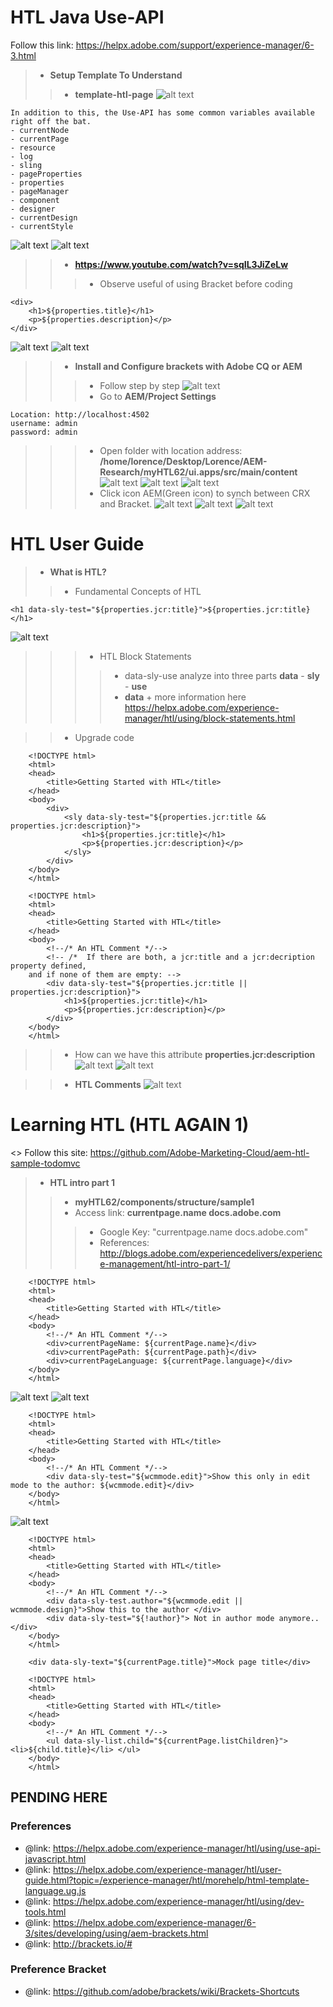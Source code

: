 # HTL Java Use-API
Follow this link: https://helpx.adobe.com/support/experience-manager/6-3.html
> - **Setup Template To Understand**
>> - **template-htl-page**
![alt text](https://github.com/vuongluisvippro/AEM-Research/blob/htl_java_use_api/cq1.png)

    In addition to this, the Use-API has some common variables available right off the bat.
    - currentNode
    - currentPage
    - resource
    - log
    - sling
    - pageProperties
    - properties
    - pageManager
    - component
    - designer
    - currentDesign
    - currentStyle

![alt text](https://github.com/vuongluisvippro/AEM-Research/blob/htl_java_use_api/cq2.png)
![alt text](https://github.com/vuongluisvippro/AEM-Research/blob/htl_java_use_api/cq3.png)
        
>> - **https://www.youtube.com/watch?v=sqIL3JiZeLw**
>>> - Observe useful of using Bracket before coding

    <div>
        <h1>${properties.title}</h1>
        <p>${properties.description}</p>
    </div>
![alt text](https://github.com/vuongluisvippro/AEM-Research/blob/htl_java_use_api/cq4.png)
![alt text](https://github.com/vuongluisvippro/AEM-Research/blob/htl_java_use_api/cq5.png)

>> - **Install and Configure brackets with Adobe CQ or AEM**
>>> - Follow step by step
![alt text](https://github.com/vuongluisvippro/AEM-Research/blob/htl_java_use_api/cq6.png)
>>> - Go to **AEM/Project Settings**

    Location: http://localhost:4502
    username: admin
    password: admin
    
>>> - Open folder with location address: **/home/lorence/Desktop/Lorence/AEM-Research/myHTL62/ui.apps/src/main/content**
![alt text](https://github.com/vuongluisvippro/AEM-Research/blob/htl_java_use_api/cq7.png)
![alt text](https://github.com/vuongluisvippro/AEM-Research/blob/htl_java_use_api/cq8.png)
![alt text](https://github.com/vuongluisvippro/AEM-Research/blob/htl_java_use_api/cq9.png)
>>> - Click icon AEM(Green icon) to synch between CRX and Bracket.
![alt text](https://github.com/vuongluisvippro/AEM-Research/blob/htl_java_use_api/cq10.png)
![alt text](https://github.com/vuongluisvippro/AEM-Research/blob/htl_java_use_api/cq11.png)
![alt text](https://github.com/vuongluisvippro/AEM-Research/blob/htl_java_use_api/cq12.png)

# HTL User Guide
> - **What is HTL?**
>> - Fundamental Concepts of HTL

    <h1 data-sly-test="${properties.jcr:title}">${properties.jcr:title}</h1>
    
![alt text](https://github.com/vuongluisvippro/AEM-Research/blob/htl_java_use_api/cq13.png)

>>> - HTL Block Statements
>>>> - data-sly-use analyze into three parts **data** - **sly** - **use**
>>>> - **data** + more information here https://helpx.adobe.com/experience-manager/htl/using/block-statements.html

>> - Upgrade code

        <!DOCTYPE html>
        <html>
        <head>
            <title>Getting Started with HTL</title>
        </head>
        <body>
            <div>
                <sly data-sly-test="${properties.jcr:title && properties.jcr:description}">
                    <h1>${properties.jcr:title}</h1>
                    <p>${properties.jcr:description}</p>
                </sly>
            </div>
        </body>
        </html>

        <!DOCTYPE html>
        <html>
        <head>
            <title>Getting Started with HTL</title>
        </head>
        <body>
            <!--/* An HTL Comment */-->
            <!-- /*  If there are both, a jcr:title and a jcr:decription property defined, 
        and if none of them are empty: -->
            <div data-sly-test="${properties.jcr:title || properties.jcr:description}">
                <h1>${properties.jcr:title}</h1>
                <p>${properties.jcr:description}</p>
            </div>
        </body>
        </html>
        
>> - How can we have this attribute **properties.jcr:description**
![alt text](https://github.com/vuongluisvippro/AEM-Research/blob/htl_java_use_api/cq14.png)
![alt text](https://github.com/vuongluisvippro/AEM-Research/blob/htl_java_use_api/cq15.png)

>> - **HTL Comments**
![alt text](https://github.com/vuongluisvippro/AEM-Research/blob/htl_java_use_api/cq16.png)

# Learning HTL (HTL AGAIN 1)
<> Follow this site: https://github.com/Adobe-Marketing-Cloud/aem-htl-sample-todomvc
> - **HTL intro part 1**
>> - **myHTL62/components/structure/sample1**
>> - Access link: **currentpage.name docs.adobe.com**
>>> - Google Key: "currentpage.name docs.adobe.com"
>>> - References: http://blogs.adobe.com/experiencedelivers/experience-management/htl-intro-part-1/

        <!DOCTYPE html>
        <html>
        <head>
            <title>Getting Started with HTL</title>
        </head>
        <body>
            <!--/* An HTL Comment */-->
            <div>currentPageName: ${currentPage.name}</div>
            <div>currentPagePath: ${currentPage.path}</div>
            <div>currentPageLanguage: ${currentPage.language}</div>
        </body>
        </html>

![alt text](https://github.com/vuongluisvippro/AEM-Research/blob/htl_java_use_api/cq17.png)
![alt text](https://github.com/vuongluisvippro/AEM-Research/blob/htl_java_use_api/cq18.png)

        <!DOCTYPE html>
        <html>
        <head>
            <title>Getting Started with HTL</title>
        </head>
        <body>
            <!--/* An HTL Comment */-->
            <div data-sly-test="${wcmmode.edit}">Show this only in edit mode to the author: ${wcmmode.edit}</div>
        </body>
        </html>

![alt text](https://github.com/vuongluisvippro/AEM-Research/blob/htl_java_use_api/cq19.png)

        <!DOCTYPE html>
        <html>
        <head>
            <title>Getting Started with HTL</title>
        </head>
        <body>
            <!--/* An HTL Comment */-->
            <div data-sly-test.author="${wcmmode.edit || wcmmode.design}">Show this to the author </div> 
            <div data-sly-test="${!author}"> Not in author mode anymore.. </div>
        </body>
        </html>

        <div data-sly-text="${currentPage.title}">Mock page title</div>
        
        <!DOCTYPE html>
        <html>
        <head>
            <title>Getting Started with HTL</title>
        </head>
        <body>
            <!--/* An HTL Comment */-->
            <ul data-sly-list.child="${currentPage.listChildren}"> <li>${child.title}</li> </ul>
        </body>
        </html>
        
## PENDING HERE

        

### Preferences 
- @link: https://helpx.adobe.com/experience-manager/htl/using/use-api-javascript.html
- @link: https://helpx.adobe.com/experience-manager/htl/user-guide.html?topic=/experience-manager/htl/morehelp/html-template-language.ug.js
- @link: https://helpx.adobe.com/experience-manager/htl/using/dev-tools.html
- @link: https://helpx.adobe.com/experience-manager/6-3/sites/developing/using/aem-brackets.html
- @link: http://brackets.io/#

### Preference Bracket
- @link: https://github.com/adobe/brackets/wiki/Brackets-Shortcuts

